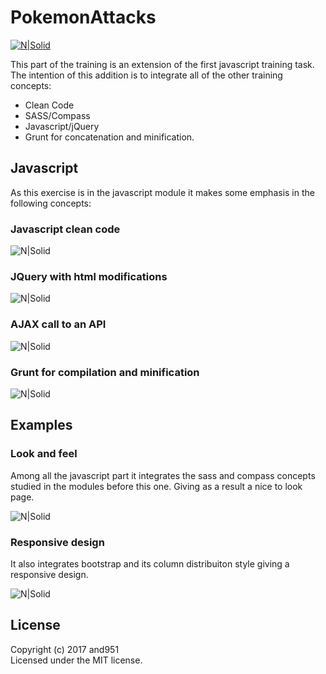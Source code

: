 # PokemonAttacks

[![N|Solid](http://raw.githubusercontent.com/and951/Akurey-Trainings/master/Javascript/PokemonAttacks/img/readmeImages/AkureyPokemon.png )](https://www.akurey.com/#!/)

This part of the training is an extension of the first javascript training task. The intention of this addition is to integrate all of the other training concepts:

- Clean Code
- SASS/Compass
- Javascript/jQuery
- Grunt for concatenation and minification.


## Javascript

As this exercise is in the javascript module it makes some emphasis in the following concepts:

### Javascript clean code

![N|Solid](http://raw.githubusercontent.com/and951/Akurey-Trainings/master/Javascript/PokemonAttacks/img/readmeImages/cleanCodePractice%20.png)

### JQuery with html modifications  

![N|Solid](http://raw.githubusercontent.com/and951/Akurey-Trainings/master/Javascript/PokemonAttacks/img/readmeImages/jqueryWithModifications.png)

### AJAX call to an API  

![N|Solid](http://raw.githubusercontent.com/and951/Akurey-Trainings/master/Javascript/PokemonAttacks/img/readmeImages/ajaxCall.png)

### Grunt for compilation and minification

![N|Solid](http://raw.githubusercontent.com/and951/Akurey-Trainings/master/Javascript/PokemonAttacks/img/readmeImages/grunt.png)


## Examples

### Look and feel

Among all the javascript part it integrates the sass and compass concepts studied in the modules before this one.  Giving as a result a nice to look page.

![N|Solid](http://raw.githubusercontent.com/and951/Akurey-Trainings/master/Javascript/PokemonAttacks/img/readmeImages/pageScreen.png)

### Responsive design

It also integrates bootstrap and its column distribuiton style giving a responsive design.

![N|Solid](http://raw.githubusercontent.com/and951/Akurey-Trainings/master/Javascript/PokemonAttacks/img/readmeImages/responsiveDesign.png)


## License
Copyright (c) 2017 and951  
Licensed under the MIT license.

